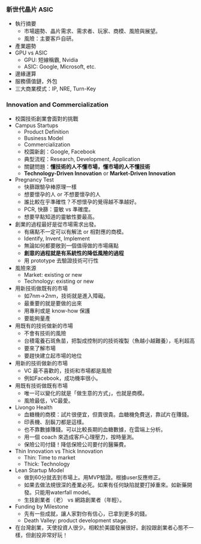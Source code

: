 
### 新世代晶片 ASIC

* 執行摘要
	* 市場趨勢、晶片需求、需求者、玩家、商模、風險與展望。
	* 風險：主要客戶自研。
* 產業趨勢
* GPU vs ASIC
	* GPU: 短線稱霸, Nvidia
	* ASIC: Google, Microsoft, etc.
* 邊緣運算
* 服務價值鏈，外包
* 三大商業模式：IP, NRE, Turn-Key

### Innovation and Commercialization

* 校園技術創業會面對的挑戰
* Campus Startups
	* Product Definition
	* Business Model
	* Commercialization
	* 校園新創：Google, Facebook
	* 典型流程：Research, Development, Application
	* 關鍵問題：**懂技術的人不懂市場，懂市場的人不懂技術**
	* **Technology-Driven Innovation** or **Market-Driven Innovation**
* Pregnancy Test
	* 快篩跟驗孕棒原理一樣
	* 想要懷孕的人 or 不想要懷孕的人
	* 誰比較在乎準確性？不想懷孕的覺得越不準越好。
	* PCR, 快篩：靈敏 vs 準確度。
	* 想要早點知道的靈敏性要最高。
* 創業的過程最好是從市場需求出發。
	* 有痛點不一定可以有解法 or 相對應的商模。
	* Identify, Invent, Implement
	* 無論如何都要敞到一個值得做的市場痛點
	* **創意的過程就是有系統性的降低風險的過程**
	* 用 prototype 去驗證技術可行性
* 風險來源
	* Market: existing or new
	* Technology: existing or new
* 用新技術做既有的市場
	* 如7nm->2nm，技術就是進入障礙。
	* 最重要的就是要做的出來
	* 用專利或是 know-how 保護
	* 要能夠量產
* 用既有的技術做新的市場
	* 不會有技術的風險
	* 台積電養石斑魚苗，把製成控制的的技術複製（魚越小越難養），毛利超高
	* 要來了解市場
	* 要趕快建立起市場的地位
* 用新的技術做新的市場
	* VC 最不喜歡的，技術和市場都是風險
	* 例如Facebook，成功機率很小。
* 用既有技術做既有市場
	* 唯一可以變化的就是「做生意的方式」，也就是商模。
	* 風險最低，VC最愛。
* Livongo Health
	* 血糖機的商模：試片很便宜，但賣很貴。血糖機免費送，靠試片在賺錢。
	* 印表機、刮鬍刀都是這樣。
	* 也不靠數據賺錢。可以比較長期的血糖數據，在雲端上分析。
	* 用一個 coach 來造成客戶心理壓力，按時量測。
	* 保險公司付錢！降低保險公司要付的醫藥費。
* Thin Innovation vs Thick Innovation
	* Thin: Time to market
	* Thick: Technology
* Lean Startup Model
	* 做到60分就丟到市場上。用MVP驗證。根據user反應修正。
	* 如果去做法規很深的產業必死。如果有任何缺陷就要打掉重來。如新藥開發。只能用waterfall model。
	* 生技創業者（老） vs 網路創業者（年輕）。
* Funding by Milestone
	* 先有一些成就，讓人家對你有信心，已拿到更多的錢。
	* Death Valley: product development stage.
* 在台灣創業，天使投資人很少。相較於美國發展很好。創投跟創業者心態不一樣，但創投非常好玩！